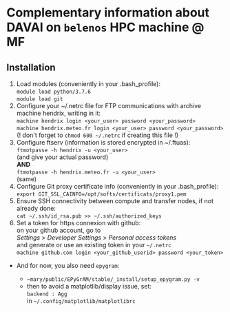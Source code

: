 Complementary information about DAVAI on `belenos` HPC machine @ MF
===================================================================

Installation
------------

1. Load modules (conveniently in your .bash_profile):\
   `module load python/3.7.6`\
   `module load git`
2. Configure your ~/.netrc file for FTP communications with archive machine hendrix, writing in it:\
   `machine hendrix login <your_user> password <your_password>`\
   `machine hendrix.meteo.fr login <your_user> password <your_password>`\
   (! don't forget to `chmod 600 ~/.netrc` if creating this file !)
3. Configure ftserv (information is stored encrypted in ~/.ftuas):\
   `ftmotpasse -h hendrix -u <your_user>`\
   (and give your actual password)\
   **AND**\
   `ftmotpasse -h hendrix.meteo.fr -u <your_user>`\
   (same)
4. Configure Git proxy certificate info (conveniently in your .bash_profile):\
   `export GIT_SSL_CAINFO=/opt/softs/certificats/proxy1.pem`
5. Ensure SSH connectivity between compute and transfer nodes, if not already done:\
   `cat ~/.ssh/id_rsa.pub >> ~/.ssh/authorized_keys`
6. Set a token for https connexion with github:\
   on your github account, go to\
   *Settings* > *Developer Settings* > *Personal access tokens*\
   and generate or use an existing token in your `~/.netrc`\
   `machine github.com login <your_github_userid> password <your_token>`

* And for now, you also need `epygram`:

  - `~mary/public/EPyGrAM/stable/_install/setup_epygram.py -v`
  - then to avoid a matplotlib/display issue, set:\
    `backend : Agg`\
    in `~/.config/matplotlib/matplotlibrc`
